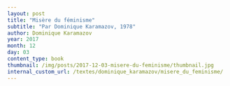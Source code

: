 ```yaml
---
layout: post
title: "Misère du féminisme"
subtitle: "Par Dominique Karamazov, 1978"
author: Dominique Karamazov
year: 2017
month: 12
day: 03
content_type: book
thumbnail: /img/posts/2017-12-03-misere-du-feminisme/thumbnail.jpg
internal_custom_url: /textes/dominique_karamazov/misere_du_feminisme/
---
```

